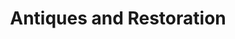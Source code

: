 ---
title: Antiques and Restoration
slides:
  - title: Antiques and Restoration
    content_markdown: >-
      ## Antiques and Restoration


      ![](/uploads/antiques-and-restoration/clem-onojeghuo-b6jl24z2te0-unsplash-300.png){:
      width="300" height="230"}
    background_color: '#fff7f7'
    background_image:
    background_size: cover
  - title: What makes an object an antique?
    content_markdown: '## What makes an object an antique?'
    background_color: '#fff7f7'
    background_image:
    background_size: cover
  - title: Terms?
    content_markdown: |-
      #### What do you think of when you hear these terms?

      * Antique
      * Retro
      * Vintage
    background_color: '#fff7f7'
    background_image:
    background_size: cover
  - title: Definitions
    content_markdown: >-
      #### Definitions&nbsp;


      * **Antique:** 100 years old or more
        * The term originally only referred to goods made before 1830, prior to mass production in the US
      * **Vintage:** 50 years or more

      * **Retro:** Refers to anything that imitates an older style, the item
      does not have to genuinely be from said time period.&nbsp;
    background_color: '#fff7f7'
    background_image:
    background_size: cover
  - title: How can you find information about antiques?
    content_markdown: '## How can you find information about antiques?'
    background_color: '#fff7f7'
    background_image:
    background_size: cover
  - title: Museums
    content_markdown: >-
      ## Museums


      [Image
      source](https://www.chicagotribune.com/columns/ct-met-art-institute-architecture-exhibition-kamin-0828-20160826-column.html)
    background_color: '#fff7f7'
    background_image: /uploads/antiques-and-restoration/mwj7427ebbdfrjysof4uajocd4.webp
    background_size: cover
  - title: Reddit
    content_markdown: |-
      ## Reddit

      [https://www.reddit.com/r/Antiques/](https://www.reddit.com/r/Antiques/)
    background_color: '#fff7f7'
    background_image: >-
      /uploads/antiques-and-restoration/screen-shot-2021-11-22-at-11-24-01-am.png
    background_size: contain
  - title: Just Answer Antiques
    content_markdown: >-
      ## Just Answer Antiques


      [https://www.justanswer.com/antiques/](https://www.justanswer.com/antiques/)
    background_color: '#fff7f7'
    background_image: >-
      /uploads/antiques-and-restoration/screen-shot-2021-11-22-at-11-26-48-am.png
    background_size: contain
  - title: Just Answer Antiques
    content_markdown: >-
      ## Just Answer&nbsp;


      * Ask questions directly to antique dealers, lawyers, doctors,
      veterinarians, and other experts.

      * $1 - $5 one week trial price, after which there is a $50 monthly fee.

      * Cancel your membership after one week in order to avoid the larger fee.

      * They can give you information on the cost, style, origin, and time
      period of your antiques.
    background_color: '#fff7f7'
    background_image:
    background_size: cover
  - title: Common Styles
    content_markdown: |-
      #### Common Styles

      * Rococo
      * Victorian
      * Arts & Crafts Movement / Mission
      * Art Nouveau&nbsp;
      * Art Deco&nbsp;
      * Mid-century Modern
    background_color: '#fff7f7'
    background_image:
    background_size: cover
  - title:
    content_markdown: |-
      ## Antique Care

      Storage, Cleaning, Restoration & Repair
    background_color: '#fff7f7'
    background_image:
    background_size: cover
  - title: Storage
    content_markdown: '## Storage'
    background_color: '#fff7f7'
    background_image:
    background_size: cover
  - title: Items in Use
    content_markdown: >-
      #### Items in Use


      * Keep antiques away from windows. Rotate items incrementally over time to
      reduce irregular sun fading. Curtains can help.
        * Grandfather clocks are often the most sun-damaged antique.&nbsp;
      * Cover surfaces with cloth to reduce scratches.&nbsp;
    background_color: '#fff7f7'
    background_image:
    background_size: cover
  - title: Items in Storage
    content_markdown: >-
      #### Items in Storage


      * Cover with a sheet and keep items away from the window.&nbsp;

      * Check on stored antiques at least once a year to monitor for termites
      and water damage.&nbsp;

      * Stored wooden furniture still needs to be waxed once a year.
    background_color: '#fff7f7'
    background_image:
    background_size: cover
  - title: Victorian Living Room
    content_markdown: >-
      #### Familiar?


      [Image
      Source](https://pixels.com/featured/a-victorian-sitting-room-with-electric-mary-evans-picture-library.html)
    background_color: '#fff7f7'
    background_image: >-
      /uploads/antiques-and-restoration/a-victorian-sitting-room-with-electric-mary-evans-picture-library.jpg
    background_size: cover
  - title: Cleaning
    content_markdown: '## Cleaning'
    background_color: '#fff7f7'
    background_image:
    background_size: cover
  - title: Metal
    content_markdown: >-
      #### Metal


      * Silver: Polish

      * Gold: Polish

      * Brass/ Bronze/ Copper:&nbsp; Consider polishing, but probably leave the
      patina

      * Iron: Wash with warm water,&nbsp; scrub with kerosene, polish with steel
      wool (+rust remover), rinse thoroughly, dry with a cloth.

      * Steel: Prevent rust. Clean with vinegar and lime solution. Consider
      painting, powder coating, or re-surfacing steel that is&nbsp; seriously
      deteriorating,&nbsp;
    background_color: '#fff7f7'
    background_image:
    background_size: cover
  - title: Cleaning Your Antiques
    content_markdown: >-
      #### Cleaning Your Antiques


      * Cleaning should be minimal. Cleaning too much will get rid of the
      ***patina*** and reduce the antique's value.
        * ***Patina***\: Thin layer that variously forms on the surface of copper, brass, bronze and similar metals, or certain stones, and wooden furniture, or any similar acquired change of a surface through age and exposure.
      * Lightly wiping down surfaces with water, a rag, and a small amount of
      soap is the safest way to clean antiques. Other methods: vinegar,
      denatured alcohol&nbsp;
    background_color: '#fff7f7'
    background_image:
    background_size: cover
  - title: Cleaning Your Antiques
    content_markdown: >-
      #### Cleaning Your Antiques


      * Always do individual research on items before cleaning to see what is
      recommended.&nbsp;

      * Try the least strong cleaning method first. If not satisfied, try a more
      intensive method. i.e: Water -&gt; Vinegar

      * Avoid commercial cleaning products, even plant based ones, unless
      explicitely recomended. Every day cleaners are not meant for antiques.
    background_color: '#fff7f7'
    background_image:
    background_size: cover
  - title: Dusting
    content_markdown: >-
      #### Dusting Your Antiques


      * Dust with a soft wet rag.
        * Wiping a surface with a dry rag will create micro-scratches.&nbsp;
      * Some antique experts prefer to dust with feathers, but this method is
      contentious. Critics of this method worry that quills scratch wood.&nbsp;
    background_color: '#fff7f7'
    background_image:
    background_size: cover
  - title: 'Waxing '
    content_markdown: >-
      #### Waxing Wooden Furniture


      * Wood Furniture needs to be waxed 1 - 2 times per year. More than that
      can cause damage to your wooden furniture.&nbsp;

      * Pure beeswax is preferable. A good commercially available wax is Howard
      Feed-N-Wax
    background_color: '#fff7f7'
    background_image:
    background_size: cover
  - title: Restoration
    content_markdown: |-
      #### Restoration vs Repair

      Restoration is preferable to refinishing&nbsp;
    background_color: '#fff7f7'
    background_image:
    background_size: cover
  - title: Restor-A-Finish
    content_markdown: >-
      ## Restor-A-Finish


      [https://www.youtube.com/watch?v=qIGyIbJS8bI](https://www.youtube.com/watch?v=qIGyIbJS8bI)
    background_color: '#fff7f7'
    background_image: /uploads/antiques-and-restoration/screen-shot-2021-11-22-at-4-28-25-pm.png
    background_size: contain
  - title: Refinishing
    content_markdown: >-
      #### Refinishing


      * Chemicals for stripping wood can be harmful and refinishing will often
      reduce the value of antiques. People still choose to refinish if pieces
      are extremely damaged or if they have a strong aesthetic preference.&nbsp;

      * Types of finishing: Wood Stain, Polyurethane, Lacquer, Shellac, Tung
    background_color: '#fff7f7'
    background_image:
    background_size: cover
  - title: Restoration
    content_markdown: '## Restoration'
    background_color: '#fff7f7'
    background_image:
    background_size: cover
  - title:
    content_markdown: |-
      ## Furniture: Tighlman Chicago

      SW Burbs
    background_color: '#fff7f7'
    background_image: /uploads/antiques-and-restoration/image-asset.jpeg
    background_size: cover
  - title: General Restoration
    content_markdown: |-
      ## General Restoration: Evanstonia

      6417 N Ravenswood Ave, Chicago, IL 60640
    background_color: '#fff7f7'
    background_image: /uploads/antiques-and-restoration/mainimage.png
    background_size: cover
  - title: Rewiring
    content_markdown: |-
      ## Rewiring: A Lamp and Fixture Corp.

      3181 N Elston Ave, Chicago, IL 60618
    background_color: '#fff7f7'
    background_image: /uploads/antiques-and-restoration/2018-01-8.jpg
    background_size: cover
  - title: Upholstery
    content_markdown: '## Upholstery'
    background_color: '#fff7f7'
    background_image: /uploads/antiques-and-restoration/capture.PNG
    background_size: contain
  - title: Selling
    content_markdown: '## Selling'
    background_color: '#fff7f7'
    background_image:
    background_size: cover
  - title:
    content_markdown:
    background_color: '#fff7f7'
    background_image: /uploads/antiques-and-restoration/etsy-logo-svg.png
    background_size: contain
  - title: Ebay
    content_markdown:
    background_color: '#fff7f7'
    background_image: /uploads/antiques-and-restoration/1920px-ebay-logo-svg.png
    background_size: contain
  - title: Facebook
    content_markdown:
    background_color: '#fff7f7'
    background_image: /uploads/antiques-and-restoration/facebook-logo-700x394.png
    background_size: contain
  - title: Offerup
    content_markdown:
    background_color: '#fff7f7'
    background_image: /uploads/antiques-and-restoration/1920px-green-ou-logotag.png
    background_size: contain
  - title: Questions?
    content_markdown: '## Questions?'
    background_color: '#fff7f7'
    background_image:
    background_size: cover
tags:
  - Anitques
  - Restoration
  - Repair
  - Wood
  - Metal
  - Rust
---